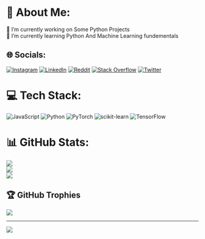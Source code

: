 # 💫 About Me:
🔭 I’m currently working on Some Python Projects<br>🌱 I’m currently learning Python And Machine Learning fundementals


## 🌐 Socials:
[![Instagram](https://img.shields.io/badge/Instagram-%23E4405F.svg?logo=Instagram&logoColor=white)](https://instagram.com/hirusha_ashinshana) [![LinkedIn](https://img.shields.io/badge/LinkedIn-%230077B5.svg?logo=linkedin&logoColor=white)](https://linkedin.com/in/hirusha-ashinshana-269383231) [![Reddit](https://img.shields.io/badge/Reddit-%23FF4500.svg?logo=Reddit&logoColor=white)](https://reddit.com/user/Hirusha_2006) [![Stack Overflow](https://img.shields.io/badge/-Stackoverflow-FE7A16?logo=stack-overflow&logoColor=white)](https://stackoverflow.com/users/18971793) [![Twitter](https://img.shields.io/badge/Twitter-%231DA1F2.svg?logo=Twitter&logoColor=white)](https://twitter.com/Hirusha711) 

# 💻 Tech Stack:
![JavaScript](https://img.shields.io/badge/javascript-%23323330.svg?style=for-the-badge&logo=javascript&logoColor=%23F7DF1E) ![Python](https://img.shields.io/badge/python-3670A0?style=for-the-badge&logo=python&logoColor=ffdd54) ![PyTorch](https://img.shields.io/badge/PyTorch-%23EE4C2C.svg?style=for-the-badge&logo=PyTorch&logoColor=white) ![scikit-learn](https://img.shields.io/badge/scikit--learn-%23F7931E.svg?style=for-the-badge&logo=scikit-learn&logoColor=white) ![TensorFlow](https://img.shields.io/badge/TensorFlow-%23FF6F00.svg?style=for-the-badge&logo=TensorFlow&logoColor=white)
# 📊 GitHub Stats:
![](https://github-readme-stats.vercel.app/api?username=Hirushaashinshana&theme=vue&hide_border=true&include_all_commits=false&count_private=true)<br/>
![](https://github-readme-streak-stats.herokuapp.com/?user=Hirushaashinshana&theme=vue&hide_border=true)<br/>
![](https://github-readme-stats.vercel.app/api/top-langs/?username=Hirushaashinshana&theme=vue&hide_border=true&include_all_commits=false&count_private=true&layout=compact)

## 🏆 GitHub Trophies
![](https://github-profile-trophy.vercel.app/?username=Hirushaashinshana&theme=flat&no-frame=true&no-bg=false&margin-w=4)

---
[![](https://visitcount.itsvg.in/api?id=Hirushaashinshana&icon=7&color=0)](https://visitcount.itsvg.in)









